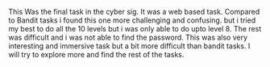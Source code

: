 This Was the final task in the cyber sig. It was a web based task. Compared to Bandit tasks i found this one more challenging and confusing. but i tried my best to do all the 10 levels but i was only able to do upto level 8. The rest was difficult and i was not able to find the password. This was also very interesting and immersive task but a bit more difficult than bandit tasks. I will try to explore more and find the rest of the tasks.
